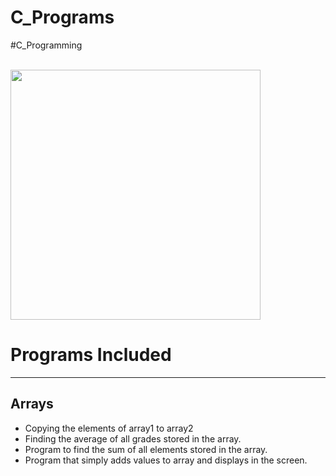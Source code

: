 # C_Programs

#C_Programming

<br>
<img height="400" width="400" src="https://images.unsplash.com/photo-1520509414578-d9cbf09933a1?ixlib=rb-1.2.1&ixid=eyJhcHBfaWQiOjEyMDd9&auto=format&fit=crop&w=349&q=80" >
</br>
<h1>Programs Included</h1>
<hr />
<h2>Arrays</h2>
<ul>
  <li>Copying the elements of array1 to array2</li>
  <li>Finding the average of all grades stored in the array.</li>
  <li>Program to find the sum of all elements stored in the array.</li>
  <li>Program that simply adds values to array and displays in the screen.</li>
</ul>
<h2>
 
